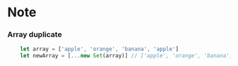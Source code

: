 # Note

### **Array duplicate**
```javascript
    let array = ['apple', 'orange', 'banana', 'apple']
    let newArray = [...new Set(array)] // ['apple', 'orange', 'banana']
```